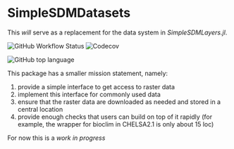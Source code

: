 # SimpleSDMDatasets

This *will* serve as a replacement for the data system in *SimpleSDMLayers.jl*.

![GitHub Workflow Status](https://img.shields.io/github/workflow/status/PoisotLab/SimpleSDMDatasets.jl/Test%20suite?style=flat-square) ![Codecov](https://img.shields.io/codecov/c/github/PoisotLab/SimpleSDMDatasets.jl?style=flat-square)

![GitHub top language](https://img.shields.io/github/languages/top/PoisotLab/SimpleSDMDatasets.jl?style=flat-square&logo=julia)

This package has a smaller mission statement, namely:

1. provide a simple interface to get access to raster data
2. implement this interface for commonly used data
3. ensure that the raster data are downloaded as needed and stored in a central location
4. provide enough checks that users can build on top of it rapidly (for example,
   the wrapper for bioclim in CHELSA2.1 is only about 15 loc)

For now this is a *work in progress*